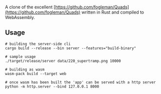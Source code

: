 A clone of the excellent [https://github.com/fogleman/Quads](https://github.com/fogleman/Quads) written
in Rust and compiled to WebAssembly.


## Usage

    # building the server-side cli
    cargo build --release --bin server --features="build-binary"
    
    # sample usage
    ./target/release/server data/220_supertramp.png 10000

    # building as wasm
    wasm-pack build --target web
    
    # once wasm has been built the 'app' can be served with a http server
    python -m http.server --bind 127.0.0.1 8000